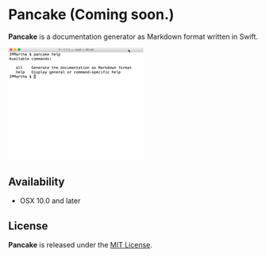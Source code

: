 # Pancake (Coming soon.)

__Pancake__ is a documentation generator as Markdown format written in Swift.

<img src="./Documentation/Images/pancake_all_demo.gif" width=272>

## Availability

- OSX 10.0 and later

## License

__Pancake__ is released under the [MIT License](LICENSE).
